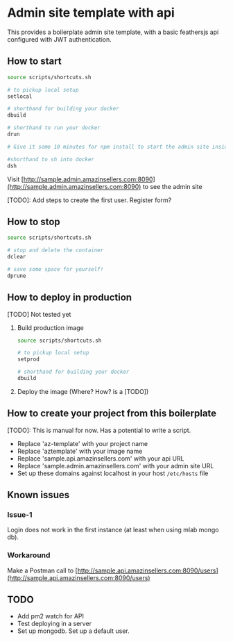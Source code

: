 # Admin site template with api
This provides a boilerplate admin site template, with a basic feathersjs api 
configured with JWT authentication.

## How to start
```bash
source scripts/shortcuts.sh

# to pickup local setup
setlocal

# shorthand for building your docker
dbuild

# shorthand to run your docker
drun

# Give it some 10 minutes for npm install to start the admin site inside your docker startup

#shorthand to sh into docker
dsh
```

Visit [http://sample.admin.amazinsellers.com:8090](http://sample.admin.amazinsellers.com:8090) to see the admin site

[TODO]: Add steps to create the first user. Register form?

## How to stop
```bash
source scripts/shortcuts.sh

# stop and delete the container
dclear

# save some space for yourself!
dprune
```

## How to deploy in production
[TODO] Not tested yet
1. Build production image
    ```bash
    source scripts/shortcuts.sh
    
    # to pickup local setup
    setprod
    
    # shorthand for building your docker
    dbuild
    ```
2. Deploy the image (Where? How? is a [TODO])

## How to create your project from this boilerplate
[TODO]: This is manual for now. Has a potential to write a script.
* Replace 'az-template' with your project name
* Replace 'aztemplate' with your image name
* Replace 'sample.api.amazinsellers.com' with your api URL
* Replace 'sample.admin.amazinsellers.com' with your admin site URL
* Set up these domains against localhost in your host `/etc/hosts` file

## Known issues

### Issue-1
Login does not work in the first instance (at least when using mlab mongo db).
### Workaround
Make a Postman call to [http://sample.api.amazinsellers.com:8090/users](http://sample.api.amazinsellers.com:8090/users)

## TODO
* Add pm2 watch for API
* Test deploying in a server
* Set up mongodb. Set up a default user.
